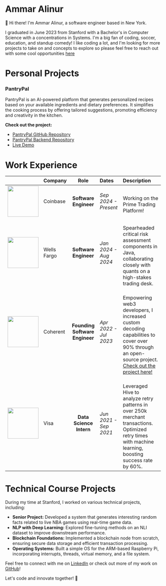 # Ammar Alinur

👋 Hi there! I'm Ammar Alinur, a software engineer based in New York. 

I graduated in June 2023 from Stanford with a Bachelor's in Computer Science with a concentrations in Systems. I'm a big fan of coding, soccer, education, and standup comedy! I like coding a lot, and I'm looking for more projects to take on and concepts to explore so please feel free to reach out with some cool opportunities [here](mailto:alinurammar@gmail.com)
 
# Personal Projects
### PantryPal
PantryPal is an AI-powered platform that generates personalized recipes based on your available ingredients and dietary preferences. It simplifies the cooking process by offering tailored suggestions, promoting efficiency and creativity in the kitchen.

**Check out the project:**
- [PantryPal GitHub Repository](https://github.com/alinurammar/recipe-creator)
- [PantryPal Backend Repository](https://github.com/alinurammar/recipe-generator-backend)
- [Live Demo](https://recipe-creator-pi.vercel.app/about-us)


# Work Experience
| | Company | Role | Dates | Description |
| ------- | :--- | :---: | :---- | :---------------- |
| <img src="https://pbs.twimg.com/profile_images/1484586799921909764/A9yYenz3_400x400.png" style="width: 100px; height: auto;"> | Coinbase | **Software Engineer** | *Sep 2024 - Present* | <br>Working on the Prime Trading Platform! <br>|
| <img src="https://upload.wikimedia.org/wikipedia/commons/thumb/b/b3/Wells_Fargo_Bank.svg/1200px-Wells_Fargo_Bank.svg.png" style="width: 100px; height: auto;"> | Wells Fargo | **Software Engineer** | *Jan 2024 - Aug 2024* | <br>Spearheaded critical risk assessment components in Java, collaborating closely with quants on a high-stakes trading desk. <br>|
| <img src="https://pbs.twimg.com/profile_images/1584637136573272068/tO3cg1LF_400x400.jpg" style="width: 100px; height: auto;"> | Coherent | **Founding Software Engineer** | *Apr 2022 - Jul 2023* | <br>Empowering web3 developers, I increased custom decoding capabilities to cover over 90% through an open-source project. [Check out the project here!](https://github.com/coherentdevs)<br> |
| <img src="https://1000logos.net/wp-content/uploads/2021/11/VISA-logo.png" style="width: 100px; height: auto;"> |  Visa | **Data Science Intern** | *Jun 2021 - Sep 2021* | <br>Leveraged Hive to analyze retry patterns in over 250k merchant transactions. Optimized retry times with machine learning, boosting success rate by 60%.<br> |

# Technical Course Projects

During my time at Stanford, I worked on various technical projects, including:

- **Senior Project:** Developed a system that generates interesting random facts related to live NBA games using real-time game data.
- **NLP with Deep Learning:** Explored fine-tuning methods on an NLI dataset to improve downstream performance.
- **Blockchain Foundations:** Implemented a blockchain node from scratch, ensuring secure data storage and efficient transaction processing.
- **Operating Systems:** Built a simple OS for the ARM-based Raspberry Pi, incorporating interrupts, threads, virtual memory, and a file system.



Feel free to connect with me on [LinkedIn](https://linkedin.com/in/ammar-alinur) or check out more of my work on [GitHub](https://github.com/alinurammar)!

Let's code and innovate together! 🚀
